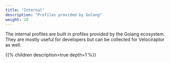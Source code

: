 ```yaml
---
title: "Internal"
description: "Profiles provided by Golang"
weight: 10
---
```


The internal profiles are built in profiles provided by the Golang
ecosystem. They are mostly useful for developers but can be
collected for Velociraptor as well.

{{% children description=true depth=1 %}}
